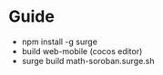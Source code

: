 # Guide

- npm install -g surge
- build web-mobile (cocos editor)
- surge build math-soroban.surge.sh